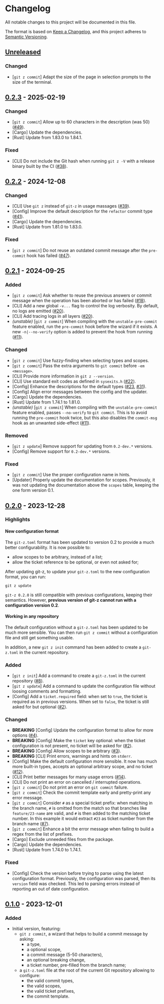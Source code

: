# Changelog

All notable changes to this project will be documented in this file.

The format is based on [Keep a Changelog](https://keepachangelog.com/en/1.0.0/),
and this project adheres to [Semantic
Versioning](https://semver.org/spec/v2.0.0.html).

## [Unreleased]

### Changed

* [`git z commit`] Adapt the size of the page in selection prompts to the size
    of the terminal.

## [0.2.3] - 2025-02-19

### Changed

* [`git z commit`] Allow up to 60 characters in the description (was 50)
    ([#49]).
* [Cargo] Update the dependencies.
* [Rust] Update from 1.83.0 to 1.84.1.

### Fixed

* [CLI] Do not include the Git hash when running `git z -V` with a release
    binary built by the CI ([#38]).

[#38]: https://github.com/ejpcmac/git-z/issues/38
[#49]: https://github.com/ejpcmac/git-z/issues/49

## [0.2.2] - 2024-12-08

### Changed

* [CLI] Use `git z` instead of `git-z` in usage massages ([#39]).
* [Config] Improve the default description for the `refactor` commit type
    ([#41]).
* [Cargo] Update the dependencies.
* [Rust] Update from 1.81.0 to 1.83.0.

### Fixed

* [`git z commit`] Do not reuse an outdated commit message after the
    `pre-commit` hook has failed ([#47]).

[#39]: https://github.com/ejpcmac/git-z/issues/39
[#41]: https://github.com/ejpcmac/git-z/issues/41
[#47]: https://github.com/ejpcmac/git-z/issues/47

## [0.2.1] - 2024-09-25

### Added

* [`git z commit`] Ask whether to reuse the previous answers or commit message
    when the operation has been aborted or has failed ([#18]).
* [CLI] Add a new global `-v...` flag to control the log verbosity. By default,
    no logs are emitted ([#20]).
* [CLI] Add tracing logs in all layers ([#20]).
* *(unstable)* [`git z commit`] When compiling with the `unstable-pre-commit`
    feature enabled, run the `pre-commit` hook before the wizard if it exists. A
    new `-n|--no-verify` option is added to prevent the hook from running
    ([#11]).

### Changed

* [`git z commit`] Use fuzzy-finding when selecting types and scopes.
* [`git z commit`] Pass the extra arguments to `git commit` before `-em
    <message>`.
* [CLI] Provide more information in `git z --version`.
* [CLI] Use standard exit codes as defined in `sysexits.h` ([#22]).
* [Config] Enhance the descriptions for the default types ([#23], [#31]).
* [Config] Align error messages between the config and the updater.
* [Cargo] Update the dependencies.
* [Rust] Update from 1.74.1 to 1.81.0.
* *(unstable)* [`git z commit`] When compiling with the `unstable-pre-commit`
    feature enabled, passes `--no-verify` to `git commit`. This is to avoid
    running the `pre-commit` hook twice, but this also disables the `commit-msg`
    hook as an unwanted side-effect ([#11]).

### Removed

* [`git z update`] Remove support for updating from `0.2-dev.*` versions.
* [Config] Remove support for `0.2-dev.*` versions.

### Fixed

* [`git z commit`] Use the proper configuration name in hints.
* [Updater] Properly update the documentation for scopes. Previously, it was not
    updating the documentation above the `scopes` table, keeping the one form
    version 0.1.

[#18]: https://github.com/ejpcmac/git-z/issues/18
[#20]: https://github.com/ejpcmac/git-z/issues/20
[#22]: https://github.com/ejpcmac/git-z/issues/22
[#23]: https://github.com/ejpcmac/git-z/issues/23
[#31]: https://github.com/ejpcmac/git-z/issues/31

## [0.2.0] - 2023-12-28

### Highlights

#### New configuration format

The `git-z.toml` format has been updated to version 0.2 to provide a much better
configurability. It is now possible to:

* allow scopes to be arbitrary, instead of a list;
* allow the ticket reference to be optional, or even not asked for;

After updating git-z, to update your `git-z.toml` to the new configuration
format, you can run:

    git z update

`git-z 0.2.0` is still compatible with previous configurations, keeping their
semantics. However, **previous version of git-z cannot run with a configuration
version 0.2**.

#### Working in any repository

The default configuration without a `git-z.toml` has been updated to be much
more sensible. You can then run `git z commit` without a configuration file and
still get something usable.

In addition, a new `git z init` command has been added to create a `git-z.toml`
in the current repository.

### Added

* [`git z init`] Add a command to create a `git-z.toml` in the current
    repository ([#8]).
* [`git z update`] Add a command to update the configuration file without
    loosing comments and formatting.
* [Config] Add a `ticket.required` field: when set to `true`, the ticket is
    required as in previous versions. When set to `false`, the ticket is still
    asked for but optional ([#2]).

### Changed

* **BREAKING** [Config] Update the configuration format to allow for more
    options ([#4]).
* **BREAKING** [Config] Make the `ticket` key optional: when the ticket
    configuration is not present, no ticket will be asked for ([#2]).
* **BREAKING** [Config] Allow scopes to be arbitrary ([#3]).
* **BREAKING** [CLI] Print errors, warnings and hints on `stderr`.
* [Config] Make the default configuration more sensible. It now has much more
    built-in types, accepts an optional arbitrary scope, and no ticket ([#12]).
* [CLI] Print better messages for many usage errors ([#14]).
* [CLI] Do not print an error on cancelled / interrupted operations.
* [`git z commit`] Do not print an error on `git commit` failure.
* [`git z commit`] Check the commit template early and pretty-print any error
    message.
* [`git z commit`] Consider `#` as a special ticket prefix: when matching in the
    branch name, `#` is omitted from the match so that branches like
    `feature/23-name` are valid, and `#` is then added to the matching ticket
    number. In this example it would extract `#23` as ticket number from the
    branch name ([#7]).
* [`git z commit`] Enhance a bit the error message when failing to build a
    regex from the list of prefixes.
* [Cargo] Exclude unneeded files from the package.
* [Cargo] Update the dependencies.
* [Rust] Update from 1.74.0 to 1.74.1.

### Fixed

* [Config] Check the version before trying to parse using the latest
    configuration format. Previously, the configuration was parsed, then its
    `version` field was checked. This led to parsing errors instead of reporting
    an out of date configuration.

[#2]: https://github.com/ejpcmac/git-z/issues/2
[#3]: https://github.com/ejpcmac/git-z/issues/3
[#4]: https://github.com/ejpcmac/git-z/issues/4
[#7]: https://github.com/ejpcmac/git-z/issues/7
[#8]: https://github.com/ejpcmac/git-z/issues/8
[#11]: https://github.com/ejpcmac/git-z/issues/11
[#11]: https://github.com/ejpcmac/git-z/issues/11
[#12]: https://github.com/ejpcmac/git-z/issues/12
[#14]: https://github.com/ejpcmac/git-z/issues/14

## [0.1.0] - 2023-12-01

### Added

* Initial version, featuring:
    * `git z commit`, a wizard that helps to build a commit message by asking:
        * a type,
        * a optional scope,
        * a commit message (5-50 characters),
        * an optional breaking change,
        * a ticket number, pre-filled from the branch name;
    * a `git-z.toml` file at the root of the current Git repository allowing
        to configure:
        * the valid commit types,
        * the valid scopes,
        * the valid ticket prefixes,
        * the commit template.

[Unreleased]: https://github.com/ejpcmac/git-z/compare/main...develop
[0.2.3]: https://github.com/ejpcmac/git-z/compare/v0.2.2...v0.2.3
[0.2.2]: https://github.com/ejpcmac/git-z/compare/v0.2.1...v0.2.2
[0.2.1]: https://github.com/ejpcmac/git-z/compare/v0.2.0...v0.2.1
[0.2.0]: https://github.com/ejpcmac/git-z/compare/v0.1.0...v0.2.0
[0.1.0]: https://github.com/ejpcmac/git-z/releases/tag/v0.1.0
